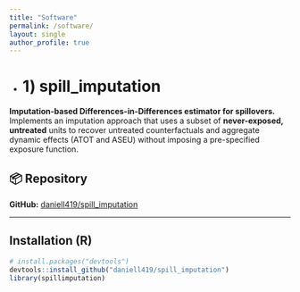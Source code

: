 ```yaml
---
title: "Software"
permalink: /software/
layout: single
author_profile: true
---
```


- # 1) spill_imputation
**Imputation-based Differences-in-Differences estimator for spillovers.**  
Implements an imputation approach that uses a subset of **never-exposed, untreated** units to recover untreated counterfactuals and aggregate dynamic effects (ATOT and ASEU) without imposing a pre-specified exposure function.

## 📦 Repository

**GitHub:** [daniell419/spill_imputation](https://github.com/daniell419/spill_imputation)

---

## Installation (R)

```r
# install.packages("devtools")
devtools::install_github("daniell419/spill_imputation")
library(spillimputation)
```